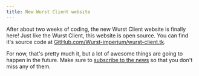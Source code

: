 ```yaml
---
title: New Wurst Client website
---
```

After about two weeks of coding, the new Wurst Client website is finally here! Just like the Wurst Client, this website is open source. You can find it's source code at [GitHub.com/Wurst-imperium/wurst-client.tk](https://github.com/Wurst-Imperium/wurst-client.tk).

For now, that's pretty much it, but a lot of awesome things are going to happen in the future. Make sure to [subscribe to the news](/news/feed.xml) so that you don't miss any of them.
<!--read more-->
